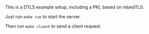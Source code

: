 This is a DTLS example setup, including a PKI, based on mbedTLS.

Just run `make run` to start the server.

Then run `make client` to send a client request.
